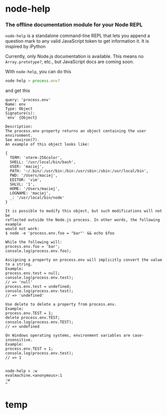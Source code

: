 # node-help

### The offline documentation module for your Node REPL 

`node-help` is a standalone command-line REPL that lets you append a question mark to any valid JavaScript token to get information it. It is inspired by iPython

Currently, only Node.js documentation is available. This means no `Array.prototype?`, etc., but JavaScript docs are coming soon.

With `node-help`, you can do this

````javascript
node-help > process.env?

````

and get this

````
query: 'process.env'
Name: env
Type: Object
Signature(s):
`env` {Object} 

Description:
The process.env property returns an object containing the user environment.
See environ(7).
An example of this object looks like:

{
  TERM: 'xterm-256color',
  SHELL: '/usr/local/bin/bash',
  USER: 'maciej',
  PATH: '~/.bin/:/usr/bin:/bin:/usr/sbin:/sbin:/usr/local/bin',
  PWD: '/Users/maciej',
  EDITOR: 'vim',
  SHLVL: '1',
  HOME: '/Users/maciej',
  LOGNAME: 'maciej',
  _: '/usr/local/bin/node'
}

It is possible to modify this object, but such modifications will not be
reflected outside the Node.js process. In other words, the following example
would not work:
$ node -e 'process.env.foo = "bar"' && echo $foo

While the following will:
process.env.foo = 'bar';
console.log(process.env.foo);

Assigning a property on process.env will implicitly convert the value
to a string.
Example:
process.env.test = null;
console.log(process.env.test);
// => 'null'
process.env.test = undefined;
console.log(process.env.test);
// => 'undefined'

Use delete to delete a property from process.env.
Example:
process.env.TEST = 1;
delete process.env.TEST;
console.log(process.env.TEST);
// => undefined

On Windows operating systems, environment variables are case-insensitive.
Example:
process.env.TEST = 1;
console.log(process.env.test);
// => 1


node-help > :w
evalmachine.<anonymous>:1
:w
^
````




# temp

